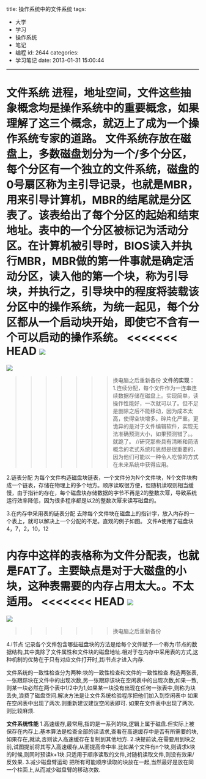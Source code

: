title: 操作系统中的文件系统
tags:
  - 大学
  - 学习
  - 操作系统
  - 笔记
  - 编程
id: 2644
categories:
  - 学习笔记
date: 2013-01-31 15:00:44
---

**文件系统**
进程，地址空间，文件这些抽象概念均是操作系统中的重要概念，如果理解了这三个概念，就迈上了成为一个操作系统专家的道路。
文件系统存放在磁盘上，多数磁盘划分为一个/多个分区，每个分区有一个独立的文件系统，磁盘的0号扇区称为主引导记录，也就是MBR，用来引导计算机，MBR的结尾就是分区表了。该表给出了每个分区的起始和结束地址。表中的一个分区被标记为活动分区。在计算机被引导时，BIOS读入并执行MBR，MBR做的第一件事就是确定活动分区，读入他的第一个块，称为引导块，并执行之，引导块中的程度将装载该分区中的操作系统，为统一起见，每个分区都从一个启动块开始，即使它不含有一个可以启动的操作系统。
<<<<<<< HEAD
[![]({{BASE_PATH}}/images/2e6edaf72b3ff2b35c5e98e4a1538ae14d74d858.png)](http://leaverimage.b0.upaiyun.com/32257_o.png)
=======
[![](/images/2e6edaf72b3ff2b35c5e98e4a1538ae14d74d858.png)](http://leaverimage.b0.upaiyun.com/32257_o.png)
>>>>>>> 换电脑之后重新备份
**文件的实现：**
1.连续分配，每个文件作为一连串连续数据存储在磁盘上。实现简单，读操作性能好，一次就可以了。但不足是删除之后不能移动，因为成本太高，使得空块增多。碎片化严重。更诡异的是对于文件编辑软件，实现无法准确预测大小，如果预测错了。。就跪了。
//研究那些具有清晰和简洁概念的老式系统和思想是很重要的，因为他们可能以一种令人吃惊的方式在未来系统中获得应用。

2.链表分配
为每个文件构造磁盘块链表，一个文件分为N个文件块，N个文件块构成一个链表，存储在物理上的多个地方。顺序读取很方便，但随机读取则相当缓慢，由于指针的存在，每个磁盘块存储数据的字节不再是2的整数次幂，导致系统运行效率降低，因为很多程序都是以2的整数次幂来读写磁盘的。

3.在内存中采用表的链表分配
去除每个文件块在磁盘上的指针字，放入内存的一个表上，就可以解决上一个分配的不足。直观的例子如图。
文件A使用了磁盘块4，7，2，10，12

内存中这样的表格称为文件分配表，也就是FAT了。主要缺点是对于大磁盘的小块，这种表需要的内存占用太大。。不太适用。
<<<<<<< HEAD
[![]({{BASE_PATH}}/images/b3afb8b5bedaaa50b38292cd6eb90a388d5081d1.png)](http://leaverimage.b0.upaiyun.com/32256_o.png)
=======
[![](/images/b3afb8b5bedaaa50b38292cd6eb90a388d5081d1.png)](http://leaverimage.b0.upaiyun.com/32256_o.png)
>>>>>>> 换电脑之后重新备份

4.i节点
记录各个文件包含哪些磁盘块的方法是给每个文件赋予一个称为i节点的数据结构,其中类除了文件属性和文件块的磁盘地址.相对于在内存中采用表的方式,这种机制的优势在于只有对应文件打开时,其i节点才进入内存.

文件系统的一致性检查分为两种:块的一致性检查和文件的一致性检查.构造两张表,一张跟踪块在文件中的出现次数,另一张跟踪该块在空闲表中的出现次数,如果一致,则某一块必然在两个表中1/2中为1,如果某一块没有出现在任何一张表中,则称为块丢失,浪费了磁盘空间.解决方法是让文件系统检验程序把他们加入到空闲表中
如果在空闲表中出现了两次.则重新建议建议空闲表即可.
如果在文件表中出现了两次.则比较麻烦.

**文件系统性能**
1.高速缓存,最常用,指的是一系列的块,逻辑上属于磁盘.但实际上被保存在内存上.基本算法是检查全部的读请求,查看在高速缓存中是否有所需要的块,如果存在,就读,否则读入高速缓存在复制到其他地方.
2.块提前读,在需要用到块之前,试图提前将其写入高速缓存,从而提高命中率.比如某个文件有n个块,则请求k块的时候,则同时预读k+1块.只适用于顺序读取的文件,对随机读取文件,则没有效果/反效果.
3.减少磁盘臂运动
把所有可能顺序读取的块放在一起,当然最好是放在同一个柱面上,从而减少磁盘臂的移动次数.